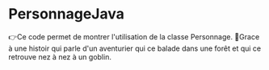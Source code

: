 # PersonnageJava
👉Ce code permet de montrer l'utilisation de la classe Personnage.
📖Grace à une histoir qui parle d'un aventurier qui ce balade dans une forêt et qui ce retrouve nez à nez à un goblin.
